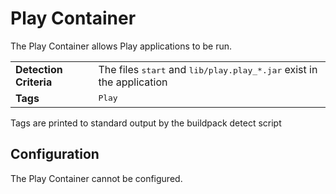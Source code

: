# Play Container
The Play Container allows Play applications to be run.

<table>
  <tr>
    <td><strong>Detection Criteria</strong></td><td>The files <tt>start</tt> and <tt>lib/play.play_*.jar</tt> exist in the application</td>
  </tr>
  <tr>
    <td><strong>Tags</strong></td><td><tt>Play</tt></td>
  </tr>
</table>
Tags are printed to standard output by the buildpack detect script

## Configuration
The Play Container cannot be configured.


